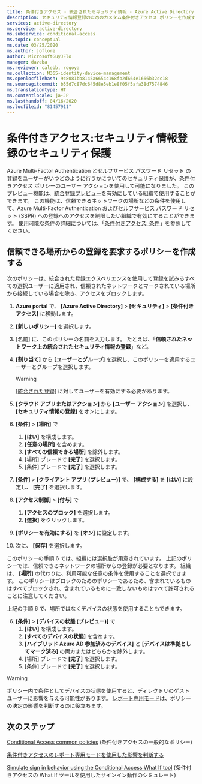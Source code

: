 ```yaml
---
title: 条件付きアクセス - 統合されたセキュリティ情報 - Azure Active Directory
description: セキュリティ情報登録のためのカスタム条件付きアクセス ポリシーを作成する
services: active-directory
ms.service: active-directory
ms.subservice: conditional-access
ms.topic: conceptual
ms.date: 03/25/2020
ms.author: joflore
author: MicrosoftGuyJFlo
manager: daveba
ms.reviewer: calebb, rogoya
ms.collection: M365-identity-device-management
ms.openlocfilehash: 9c8081bb8145a6654c168fb2d664e1666b32dc18
ms.sourcegitcommit: b55d7c87dc645d8e5eb1e8f05f5afa38d7574846
ms.translationtype: HT
ms.contentlocale: ja-JP
ms.lasthandoff: 04/16/2020
ms.locfileid: "81457911"
---
```

# <a name="conditional-access-securing-security-info-registration"></a>条件付きアクセス:セキュリティ情報登録のセキュリティ保護

Azure Multi-Factor Authentication とセルフサービス パスワード リセット の登録をユーザーがいつどのように行うかについてのセキュリティ保護が、条件付きアクセス ポリシーのユーザー アクションを使用して可能になりました。 このプレビュー機能は、[統合登録プレビュー](../authentication/concept-registration-mfa-sspr-combined.md)を有効にしている組織で使用することができます。 この機能は、信頼できるネットワークの場所などの条件を使用して、Azure Multi-Factor Authentication およびセルフサービス パスワード リセット (SSPR) への登録へのアクセスを制限したい組織で有効にすることができます。 使用可能な条件の詳細については、「[条件付きアクセス: 条件](concept-conditional-access-conditions.md)」を参照してください。

## <a name="create-a-policy-to-require-registration-from-a-trusted-location"></a>信頼できる場所からの登録を要求するポリシーを作成する

次のポリシーは、統合された登録エクスペリエンスを使用して登録を試みるすべての選択ユーザーに適用され、信頼されたネットワークとマークされている場所から接続している場合を除き、アクセスをブロックします。

1. **Azure portal** で、 **[Azure Active Directory]**  >  **[セキュリティ]**  >  **[条件付きアクセス]** に移動します。
1. **[新しいポリシー]** を選択します。
1. [名前] に、このポリシーの名前を入力します。 たとえば、「**信頼されたネットワーク上の統合されたセキュリティ情報の登録**」など。
1. **[割り当て]** から **[ユーザーとグループ]** を選択し、このポリシーを適用するユーザーとグループを選択します。

   > [!WARNING]
   > [[統合された登録]](../authentication/howto-registration-mfa-sspr-combined.md) に対してユーザーを有効にする必要があります。

1. **[クラウド アプリまたはアクション]** から **[ユーザー アクション]** を選択し、 **[セキュリティ情報の登録]** をオンにします。
1. **[条件]**  >  **[場所]** で
   1. **[はい]** を構成します。
   1. **[任意の場所]** を含めます。
   1. **[すべての信頼できる場所]** を除外します。
   1. [場所] ブレードで **[完了]** を選択します。
   1. [条件] ブレードで **[完了]** を選択します。
1. **[条件]**  >  **[クライアント アプリ (プレビュー)]** で、 **[構成する]** を **[はい]** に設定し、 **[完了]** を選択します。
1. **[アクセス制御]**  >  **[付与]** で
   1. **[アクセスのブロック]** を選択します。
   1. **[選択]** をクリックします。
1. **[ポリシーを有効にする]** を **[オン]** に設定します。
1. 次に、 **[保存]** を選択します。

このポリシーの手順 6 では、組織には選択肢が用意されています。 上記のポリシーでは、信頼できるネットワークの場所からの登録が必要となります。 組織は、 **[場所]** の代わりに、利用可能な任意の条件を使用することを選択できます。 このポリシーはブロックのためのポリシーであるため、含まれているものはすべてブロックされ、含まれているものに一致しないものはすべて許可されることに注意してください。 

上記の手順 6 で、場所ではなくデバイスの状態を使用することもできます。

6. **[条件]**  >  **[デバイスの状態 (プレビュー)]** で
   1. **[はい]** を構成します。
   1. **[すべてのデバイスの状態]** を含めます。
   1. **[ハイブリッド Azure AD 参加済みのデバイス]** と **[デバイスは準拠としてマーク済み]** の両方またはどちらかを除外します。
   1. [場所] ブレードで **[完了]** を選択します。
   1. [条件] ブレードで **[完了]** を選択します。

> [!WARNING]
> ポリシー内で条件としてデバイスの状態を使用すると、ディレクトリのゲスト ユーザーに影響を与える可能性があります。 [レポート専用モード](concept-conditional-access-report-only.md)は、ポリシーの決定の影響を判断するのに役立ちます。

## <a name="next-steps"></a>次のステップ

[Conditional Access common policies](concept-conditional-access-policy-common.md) (条件付きアクセスの一般的なポリシー)

[条件付きアクセスのレポート専用モードを使用した影響を判断する](howto-conditional-access-report-only.md)

[Simulate sign in behavior using the Conditional Access What If tool](troubleshoot-conditional-access-what-if.md) (条件付きアクセスの What If ツールを使用したサインイン動作のシミュレート)
